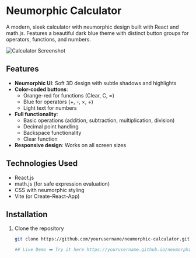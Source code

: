 # Neumorphic Calculator

A modern, sleek calculator with neumorphic design built with React and math.js. Features a beautiful dark blue theme with distinct button groups for operators, functions, and numbers.

![Calculator Screenshot](./public/img/) 

## Features

- **Neumorphic UI**: Soft 3D design with subtle shadows and highlights
- **Color-coded buttons**: 
  - Orange-red for functions (Clear, C, =)
  - Blue for operators (+, -, ×, ÷)
  - Light text for numbers
- **Full functionality**:
  - Basic operations (addition, subtraction, multiplication, division)
  - Decimal point handling
  - Backspace functionality
  - Clear function
- **Responsive design**: Works on all screen sizes

## Technologies Used

- React.js
- math.js (for safe expression evaluation)
- CSS with neumorphic styling
- Vite (or Create-React-App)

## Installation

1. Clone the repository
   ```bash
   git clone https://github.com/yourusername/neumorphic-calculator.git

   ## Live Demo ➡️ Try it here https://yourusername.github.io/neumorphic-calculator